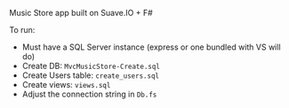 ﻿Music Store app built on Suave.IO + F#

To run:
- Must have a SQL Server instance (express or one bundled with VS will do)
- Create DB: `MvcMusicStore-Create.sql`
- Create Users table: `create_users.sql`
- Create views: `views.sql`
- Adjust the connection string in `Db.fs`